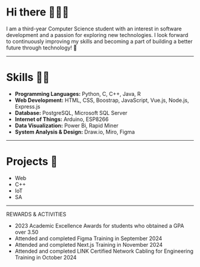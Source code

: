# Hi there 🙋🏻‍♀️

I am a third-year Computer Science student with an interest in software development and a passion for exploring new technologies. I look forward to continuously improving my skills and becoming a part of building a better future through technology! 🙏

---

# Skills 💪🏻
- **Programming Languages:** Python, C, C++, Java, R
- **Web Development:** HTML, CSS, Boostrap, JavaScript, Vue.js, Node.js, Express.js
- **Database:** PostgreSQL, Microsoft SQL Server
- **Internet of Things:** Arduino, ESP8266
- **Data Visualization:** Power Bi, Rapid Miner
- **System Analysis & Design:** Draw.io, Miro, Figma

---

# Projects 📂
- Web
- C++
- IoT
- SA

---
REWARDS & ACTIVITIES
- 2023 Academic Excellence Awards for students who obtained a GPA over 3.50
- Attended and completed Figma Training in September 2024
- Attended and completed Next.js Training in November 2024
- Attended and completed LINK Certified Network Cabling for Engineering Training in October 2024

